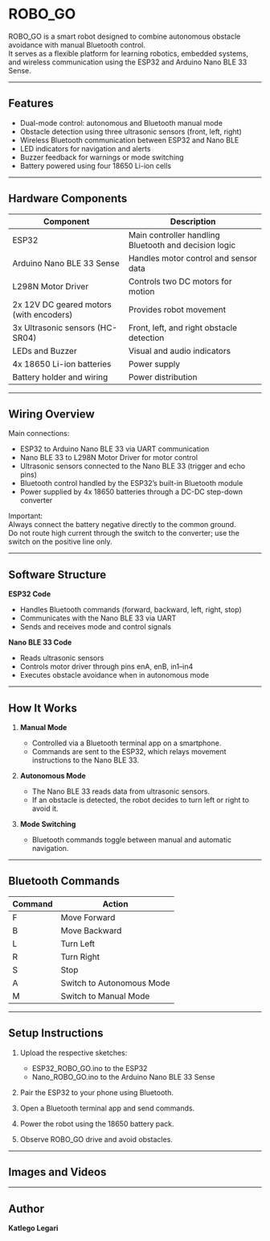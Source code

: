 # ROBO_GO

ROBO_GO is a smart robot designed to combine autonomous obstacle avoidance with manual Bluetooth control.  
It serves as a flexible platform for learning robotics, embedded systems, and wireless communication using the ESP32 and Arduino Nano BLE 33 Sense.

---

## Features

- Dual-mode control: autonomous and Bluetooth manual mode  
- Obstacle detection using three ultrasonic sensors (front, left, right)  
- Wireless Bluetooth communication between ESP32 and Nano BLE  
- LED indicators for navigation and alerts  
- Buzzer feedback for warnings or mode switching  
- Battery powered using four 18650 Li-ion cells  

---

## Hardware Components

| Component | Description |
|------------|-------------|
| ESP32 | Main controller handling Bluetooth and decision logic |
| Arduino Nano BLE 33 Sense | Handles motor control and sensor data |
| L298N Motor Driver | Controls two DC motors for motion |
| 2x 12V DC geared motors (with encoders) | Provides robot movement |
| 3x Ultrasonic sensors (HC-SR04) | Front, left, and right obstacle detection |
| LEDs and Buzzer | Visual and audio indicators |
| 4x 18650 Li-ion batteries | Power supply |
| Battery holder and wiring | Power distribution |

---

## Wiring Overview

Main connections:

- ESP32 to Arduino Nano BLE 33 via UART communication  
- Nano BLE 33 to L298N Motor Driver for motor control  
- Ultrasonic sensors connected to the Nano BLE 33 (trigger and echo pins)  
- Bluetooth control handled by the ESP32’s built-in Bluetooth module  
- Power supplied by 4x 18650 batteries through a DC-DC step-down converter

Important:  
Always connect the battery negative directly to the common ground.  
Do not route high current through the switch to the converter; use the switch on the positive line only.

---

## Software Structure

**ESP32 Code**  
- Handles Bluetooth commands (forward, backward, left, right, stop)  
- Communicates with the Nano BLE 33 via UART  
- Sends and receives mode and control signals  

**Nano BLE 33 Code**  
- Reads ultrasonic sensors  
- Controls motor driver through pins enA, enB, in1–in4  
- Executes obstacle avoidance when in autonomous mode  

---

## How It Works

1. **Manual Mode**  
   - Controlled via a Bluetooth terminal app on a smartphone.  
   - Commands are sent to the ESP32, which relays movement instructions to the Nano BLE 33.

2. **Autonomous Mode**  
   - The Nano BLE 33 reads data from ultrasonic sensors.  
   - If an obstacle is detected, the robot decides to turn left or right to avoid it.

3. **Mode Switching**  
   - Bluetooth commands toggle between manual and automatic navigation.

---

## Bluetooth Commands

| Command | Action |
|----------|--------|
| F | Move Forward |
| B | Move Backward |
| L | Turn Left |
| R | Turn Right |
| S | Stop |
| A | Switch to Autonomous Mode |
| M | Switch to Manual Mode |

---

## Setup Instructions

1. Upload the respective sketches:  
   - ESP32_ROBO_GO.ino to the ESP32  
   - Nano_ROBO_GO.ino to the Arduino Nano BLE 33 Sense  

2. Pair the ESP32 to your phone using Bluetooth.  
3. Open a Bluetooth terminal app and send commands.  
4. Power the robot using the 18650 battery pack.  
5. Observe ROBO_GO drive and avoid obstacles.

---


## Images and Videos



---

## Author

**Katlego Legari**  



